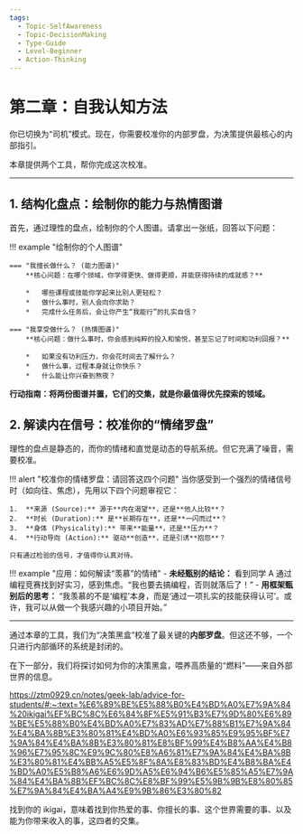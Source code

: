 ```yaml
---
tags:
  - Topic-SelfAwareness
  - Topic-DecisionMaking
  - Type-Guide
  - Level-Beginner
  - Action-Thinking
---
```


# 第二章：自我认知方法

你已切换为“司机”模式。现在，你需要校准你的内部罗盘，为决策提供最核心的内部指引。

本章提供两个工具，帮你完成这次校准。

---

## 1. 结构化盘点：绘制你的能力与热情图谱

首先，通过理性的盘点，绘制你的个人图谱。请拿出一张纸，回答以下问题：

!!! example "绘制你的个人图谱"

    === "我擅长做什么？ (能力图谱)"
        **核心问题：在哪个领域，你学得更快、做得更顺，并能获得持续的成就感？**
        
        *   哪些课程或技能你学起来比别人更轻松？
        *   做什么事时，别人会向你求助？
        *   完成什么任务后，会让你产生“我能行”的扎实自信？

    === "我享受做什么？ (热情图谱)"
        **核心问题：做什么事时，你会感到纯粹的投入和愉悦，甚至忘记了时间和功利回报？**

        *   如果没有功利压力，你会花时间去了解什么？
        *   做什么事，过程本身就让你快乐？
        *   什么能让你兴奋到熬夜？

**行动指南：将两份图谱并置，它们的交集，就是你最值得优先探索的领域。**

## 2. 解读内在信号：校准你的“情绪罗盘”

理性的盘点是静态的，而你的情绪和直觉是动态的导航系统。但它充满了噪音，需要校准。

!!! alert "校准你的情绪罗盘：请回答这四个问题"
    当你感受到一个强烈的情绪信号时（如向往、焦虑），先用以下四个问题审视它：

    1.  **来源 (Source):** 源于**内在渴望**，还是**他人比较**？
    2.  **时长 (Duration):** 是**长期存在**，还是**一闪而过**？
    3.  **身体 (Physicality):** 带来**能量**，还是**压力**？
    4.  **行动导向 (Action):** 驱动**创造**，还是引诱**抱怨**？
    
    只有通过检验的信号，才值得你认真对待。

!!! example "应用：如何解读“羡慕”的情绪"
    -   **未经甄别的结论：** 看到同学 A 通过编程竞赛找到好实习，感到焦虑。“我也要去搞编程，否则就落后了！”
    -   **用框架甄别后的思考：** “我羡慕的不是‘编程’本身，而是‘通过一项扎实的技能获得认可’。或许，我可以从做一个我感兴趣的小项目开始。”

---

通过本章的工具，我们为“决策黑盒”校准了最关键的**内部罗盘**。但这还不够，一个只进行内部循环的系统是封闭的。

在下一部分，我们将探讨如何为你的决策黑盒，喂养高质量的“燃料”——来自外部世界的信息。


https://ztm0929.cn/notes/geek-lab/advice-for-students/#:~:text=%E6%89%BE%E5%88%B0%E4%BD%A0%E7%9A%84%20ikigai%EF%BC%8C%E6%84%8F%E5%91%B3%E7%9D%80%E6%89%BE%E5%88%B0%E4%BD%A0%E7%83%AD%E7%88%B1%E7%9A%84%E4%BA%8B%E3%80%81%E4%BD%A0%E6%93%85%E9%95%BF%E7%9A%84%E4%BA%8B%E3%80%81%E8%BF%99%E4%B8%AA%E4%B8%96%E7%95%8C%E9%9C%80%E8%A6%81%E7%9A%84%E4%BA%8B%E3%80%81%E4%BB%A5%E5%8F%8A%E8%83%BD%E4%B8%BA%E4%BD%A0%E5%B8%A6%E6%9D%A5%E6%94%B6%E5%85%A5%E7%9A%84%E4%BA%8B%EF%BC%8C%E8%BF%99%E5%9B%9B%E8%80%85%E7%9A%84%E4%BA%A4%E9%9B%86%E3%80%82

找到你的 ikigai，意味着找到你热爱的事、你擅长的事、这个世界需要的事、以及能为你带来收入的事，这四者的交集。